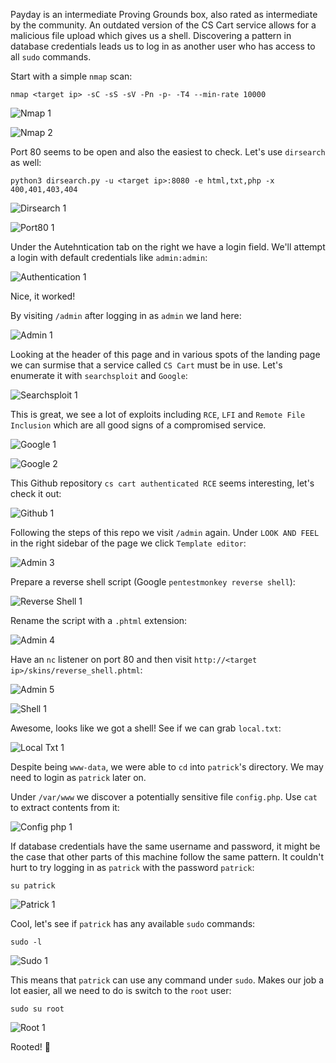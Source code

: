 Payday is an intermediate Proving Grounds box, also rated as intermediate by the community. An outdated version of the CS Cart service allows for a malicious file upload which gives us a shell. Discovering a pattern in database credentials leads us to log in as another user who has access to all `sudo` commands.

Start with a simple `nmap` scan:

```
nmap <target ip> -sC -sS -sV -Pn -p- -T4 --min-rate 10000
```

![Nmap 1](assets/payday/nmap1.png)

![Nmap 2](assets/payday/nmap2.png)

Port 80 seems to be open and also the easiest to check. Let's use `dirsearch` as well:

```
python3 dirsearch.py -u <target ip>:8080 -e html,txt,php -x 400,401,403,404
```

![Dirsearch 1](assets/payday/dirsearch1.png)

![Port80 1](assets/payday/port80.png)

Under the Autehntication tab on the right we have a login field. We'll attempt a login with default credentials like `admin:admin`:

![Authentication 1](assets/payday/authentication1.png)

Nice, it worked!

By visiting `/admin` after logging in as `admin` we land here:

![Admin 1](assets/payday/admin1.png)

Looking at the header of this page and in various spots of the landing page we can surmise that a service called `CS Cart` must be in use. Let's enumerate it with `searchsploit` and `Google`:

![Searchsploit 1](assets/payday/searchsploit1.png)

This is great, we see a lot of exploits including `RCE`, `LFI` and `Remote File Inclusion` which are all good signs of a compromised service.

![Google 1](assets/payday/google1.png)

![Google 2](assets/payday/google2.png)

This Github repository `cs cart authenticated RCE` seems interesting, let's check it out:

![Github 1](assets/payday/github1.png)

Following the steps of this repo we visit `/admin` again. Under `LOOK AND FEEL` in the right sidebar of the page we click `Template editor`:

![Admin 3](assets/payday/admin3.png)

Prepare a reverse shell script (Google `pentestmonkey reverse shell`):

![Reverse Shell 1](assets/payday/reverse-shell1.png)

Rename the script with a `.phtml` extension:

![Admin 4](assets/payday/admin4.png)

Have an `nc` listener on port 80 and then visit `http://<target ip>/skins/reverse_shell.phtml`:

![Admin 5](assets/payday/admin5.png)

![Shell 1](assets/payday/shell1.png)

Awesome, looks like we got a shell! See if we can grab `local.txt`:

![Local Txt 1](assets/payday/localtxt1.png)

Despite being `www-data`, we were able to `cd` into `patrick`'s directory. We may need to login as `patrick` later on.

Under `/var/www` we discover a potentially sensitive file `config.php`. Use `cat` to extract contents from it:

![Config php 1](assets/payday/config-php1.png)

If database credentials have the same username and password, it might be the case that other parts of this machine follow the same pattern. It couldn't hurt to try logging in as `patrick` with the password `patrick`:

```
su patrick
```

![Patrick 1](assets/payday/patrick1.png)

Cool, let's see if `patrick` has any available `sudo` commands:

```
sudo -l
```

![Sudo 1](assets/payday/sudo1.png)

This means that `patrick` can use any command under `sudo`. Makes our job a lot easier, all we need to do is switch to the `root` user:

```
sudo su root
```

![Root 1](assets/payday/root1.png)

Rooted! :partying_face:
